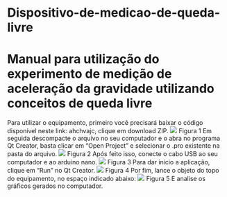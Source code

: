 # Dispositivo-de-medicao-de-queda-livre

# Manual para utilização do experimento de medição de aceleração da gravidade utilizando conceitos de queda livre

Para utilizar o equipamento, primeiro você precisará baixar o código disponível neste link: ahchvajc, clique em download ZIP.
![](Imagens/img1.PNG)
Figura 1
Em seguida descompacte o arquivo no seu computador e o abra no programa Qt Creator, basta clicar em “Open Project” e selecionar o .pro existente na pasta do arquivo.
![](Imagens/img1.PNG)
Figura 2
Após feito isso, conecte o cabo USB ao seu computador e ao arduino nano.
![](Imagens/img1.PNG)
Figura 3
Para dar inicio a aplicação, clique em “Run” no Qt Creator.
![](Imagens/img1.PNG)
Figura 4
Por fim, lance o objeto do topo do equipamento, no espaço indicado abaixo:
![](Imagens/img1.PNG)
Figura 5
E analise os gráficos gerados no computador.

